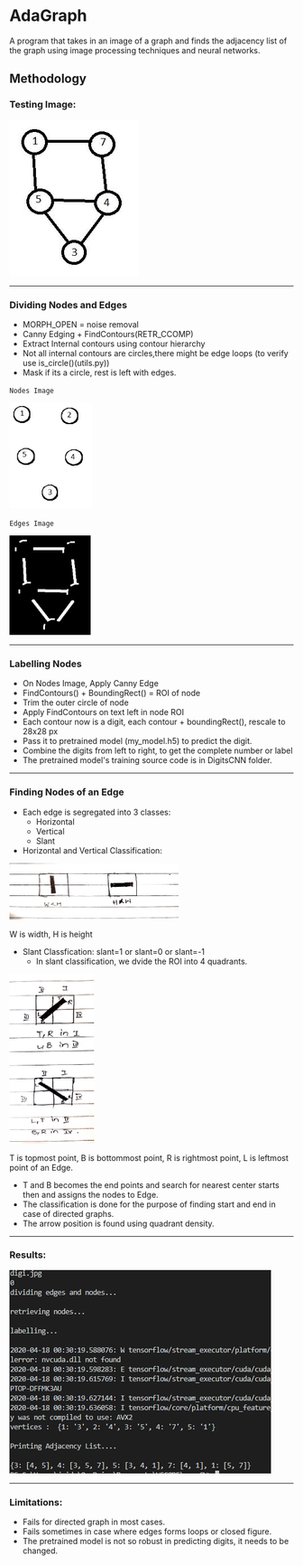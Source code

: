 # AdaGraph
A program that takes in an image of a graph and finds the adjacency list of the graph using image processing techniques and neural networks.

## Methodology

### Testing Image:

<img src="Images/digi.jpg">

----

### Dividing Nodes and Edges

* MORPH_OPEN = noise removal
* Canny Edging + FindContours(RETR_CCOMP)
* Extract Internal contours using contour hierarchy
* Not all internal contours are circles,there might be edge loops (to verify use is_circle()(utils.py))
* Mask if its a circle, rest is left with edges.

`Nodes Image`

<img src="Images\nodes.PNG" >

`Edges Image`

<img src="Images\edges.PNG" >

----

### Labelling Nodes

* On Nodes Image, Apply Canny Edge
* FindContours() + BoundingRect() = ROI of node
* Trim the outer circle of node
* Apply FindContours on text left in node ROI
* Each contour now is a digit, each contour + boundingRect(), rescale to 28x28 px
* Pass it to pretrained model (my_model.h5) to predict the digit.
* Combine the digits from left to right, to get the complete number or label
* The pretrained model's training source code is in DigitsCNN folder.

----

### Finding Nodes of an Edge

* Each edge is segregated into 3 classes:
  * Horizontal
  * Vertical
  * Slant
* Horizontal and Vertical Classification:

<img src="Images/hor.jpg" width=300 height=100>

W is width, H is height

* Slant Classfication: slant=1 or slant=0  or slant=-1
  * In slant classification, we dvide the ROI into 4 quadrants.
  
<img src="Images/slant.jpg" width=150 height=300>

T is topmost point, B is bottommost point, R is rightmost point, L is leftmost point of an Edge.

* T and B becomes the end points and search for nearest center starts then and assigns the nodes to Edge.
* The classification is done for the purpose of finding start and end in case of directed graphs.
* The arrow position is found using quadrant density.

----

### Results:

<img src="Images/output.PNG">

----
### Limitations:

* Fails for directed graph in most cases.
* Fails sometimes in case where edges forms loops or closed figure.
* The pretrained model is not so robust in predicting digits, it needs to be changed.
